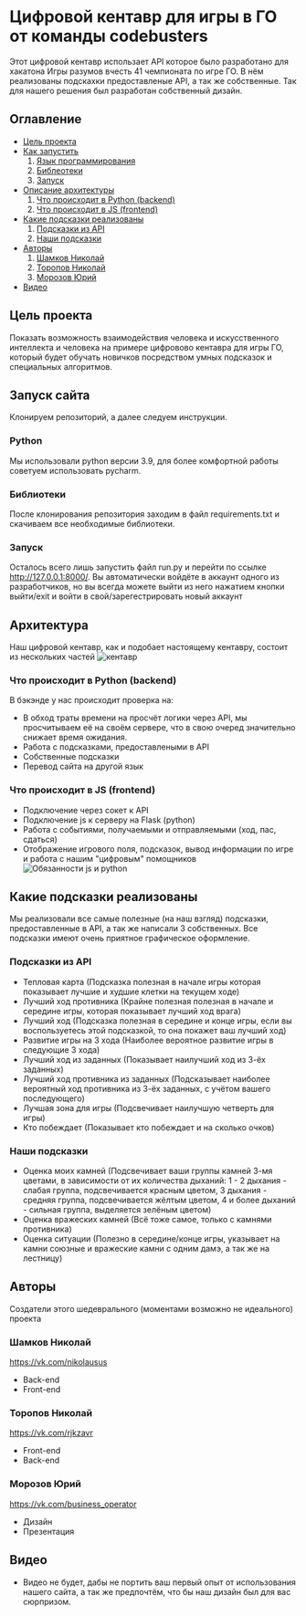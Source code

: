 # Цифровой кентавр для игры в ГО от команды codebusters
Этот цифровой кентавр использает API которое было разработано для хакатона Игры разумов вчесть 41 чемпионата по игре ГО. В нём реализованы подскахки предоставленые API, а так же собственные. Так для нашего решения был разработан собственный дизайн.

## Оглавление
- [Цель проекта](#цель-проекта)
- [Как запустить](#запуск-сайта)
  1. [Язык программирования](#python)
  2. [Библеотеки](#библиотеки)
  3. [Запуск](#запуск)
- [Описание архитектуры](#архитектура)
  1. [Что происходит в Python (backend)](#что-происходит-в-python-(backend))
  2. [Что происходит в JS (frontend)](#что-происходит-в-js-(frontend))
- [Какие подсказки реализованы](#какие-подсказки-реализованы)
  1. [Подсказки из API](#подсказки-из-api)
  2. [Наши подсказки](#наши-подсказки)
- [Авторы](#авторы)
  1. [Шамков Николай](#шамков-николай)
  2. [Торопов Николай](#торопов-николай)
  3. [Морозов Юрий](#морозов-юрий)
- [Видео](#видео)

## Цель проекта
Показать возможность взаимодействия человека и искусственного интеллекта и человека на примере цифровово кентавра для игры ГО, который будет обучать новичков посредством умных подсказок и специальных алгоритмов.

## Запуск сайта
Клонируем репозиторий, а далее следуем инструкции.

### Python
Мы использовали python версии 3.9, для более комфортной работы советуем использовать pycharm.

### Библиотеки
После клонирования репозитория заходим в файл requirements.txt и скачиваем все необходимые библиотеки.

### Запуск
Осталось всего лишь запустить файл run.py и перейти по ссылке http://127.0.0.1:8000/. Вы автоматически войдёте в аккаунт одного из разработчиков, но вы всегда можете выйти из него нажатием кнопки выйти/exit и войти в свой/зарегестрировать новый аккаунт

## Архитектура
Наш цифровой кентавр, как и подобает настоящему кентавру, состоит из нескольких частей
![кентавр](https://i.ytimg.com/vi/-BbL0uf4Aoc/maxresdefault.jpg)

### Что происходит в Python (backend)
В бэкэнде у нас происходит проверка на: 
- В обход траты времени на просчёт логики через API, мы просчитываем её на своём сервере, что в свою очеред значительно снижает время ожидания.
- Работа с подсказками, предоставлеными в API
- Собственные подсказки
- Перевод сайта на другой язык
### Что происходит в JS (frontend)
- Подключение через сокет к API
- Подключение js к серверу на Flask (python)
- Работа с событиями, получаемыми и отправляемыми (ход, пас, сдаться)
- Отображение игрового поля, подсказок, вывод информации по игре и работа с нашим "цифровым" помощников 
![Обязанности js и python](https://media.discordapp.net/attachments/847887272271282207/849030121468854312/unknown.png)

## Какие подсказки реализованы
Мы реализовали все самые полезные (на наш взгляд) подсказки, предоставленные в API, а так же написали 3 собственных. Все подсказки имеют очень приятное графическое оформление.
### Подсказки из API
- Тепловая карта (Подсказка полезная в начале игры которая показывает лучшие и худшие клетки на текущем ходе)
- Лучший ход противника (Крайне полезная полезная в начале и середине игры, которая показывает лучший ход врага)
- Лучший ход (Подсказка полезная в середине и конце игры, если вы воспользуетесь этой подсказкой, то она покажет ваш лучший ход)
- Развитие игры на 3 хода (Наиболее вероятное развитие игры в следующие 3 хода)
- Лучший ход из заданных (Показывает наилучший ход из 3-ёх заданных)
- Лучший ход противника из заданных (Подсказывает наиболее вероятный ход противника из 3-ёх заданных, с учётом вашего последующего)
- Лучшая зона для игры (Подсвечивает наилучшую четверть для игры)
- Кто побеждает (Показывает кто побеждает и на сколько очков)
### Наши подсказки
- Оценка моих камней (Подсвечивает ваши группы камней 3-мя цветами, в зависимости от их количества дыханий: 1 - 2 дыхания - слабая группа, подсвечивается красным цветом, 3 дыхания - средняя группа, подсвечивается жёлтым цветом, 4 и более дыханий - сильная группа, выделяется зелёным цветом)
- Оценка вражеских камней (Всё тоже самое, только с камнями противника)
- Оценка ситуации (Полезно в середине/конце игры, указывает на камни союзные и вражеские камни с одним дамэ, а так же на лестницу)

## Авторы
Создатели этого шедеврального (моментами возможно не идеального) проекта 
### Шамков Николай
https://vk.com/nikolausus
- Back-end
- Front-end
### Торопов Николай
https://vk.com/rjkzavr
- Front-end
- Back-end
### Морозов Юрий
https://vk.com/business_operator
- Дизайн
- Презентация

## Видео
- Видео не будет, дабы не портить ваш первый опыт от использования нашего сайта, а так же предпочтём, что бы наш дизайн был для вас сюрпризом.
